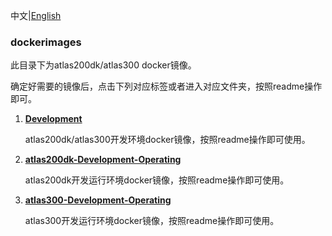 中文|[English](Readme.md)

### dockerimages

此目录下为atlas200dk/atlas300 docker镜像。        
    
确定好需要的镜像后，点击下列对应标签或者进入对应文件夹，按照readme操作即可。   

1. [**Development**](./Development)

    atlas200dk/atlas300开发环境docker镜像，按照readme操作即可使用。

2. [**atlas200dk-Development-Operating**](./atlas200dk-Development-Operating)

    atlas200dk开发运行环境docker镜像，按照readme操作即可使用。   
3. [**atlas300-Development-Operating**](./atlas300-Development-Operating)

    atlas300开发运行环境docker镜像，按照readme操作即可使用。 
